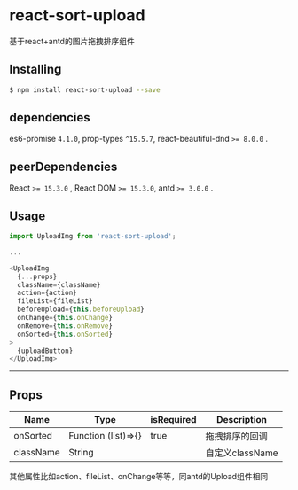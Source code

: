 # react-sort-upload
基于react+antd的图片拖拽排序组件

## Installing

```bash
$ npm install react-sort-upload --save
```

## dependencies
es6-promise ``` 4.1.0 ```, prop-types ``` ^15.5.7 ```, react-beautiful-dnd ``` >= 8.0.0 ``` .

## peerDependencies
React ```>= 15.3.0``` , React DOM ``` >= 15.3.0 ```, antd ``` >= 3.0.0 ``` .

## Usage

```js
import UploadImg from 'react-sort-upload';

...

<UploadImg
  {...props}
  className={className}
  action={action}
  fileList={fileList}
  beforeUpload={this.beforeUpload}
  onChange={this.onChange}
  onRemove={this.onRemove}
  onSorted={this.onSorted}
>
  {uploadButton}
</UploadImg>
```
------

## Props
Name|Type|isRequired|Description
-|-|-|-
onSorted|Function (list)=>{}|true|拖拽排序的回调
className|String||自定义className

其他属性比如action、fileList、onChange等等，同antd的Upload组件相同
